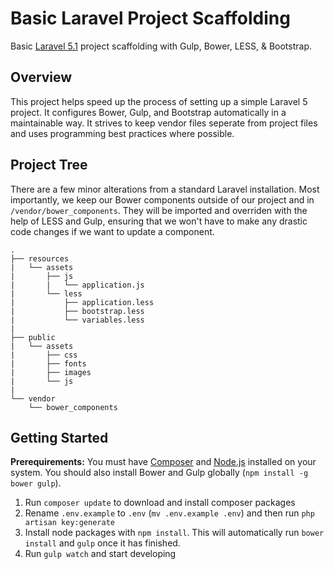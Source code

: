 # Basic Laravel Project Scaffolding
Basic [Laravel 5.1](https://github.com/laravel/laravel) project scaffolding with Gulp, Bower, LESS, &amp; Bootstrap.

## Overview
This project helps speed up the process of setting up a simple Laravel 5 project. It configures Bower, Gulp, and Bootstrap automatically in a maintainable way. It strives to keep vendor files seperate from project files and uses programming best practices where possible.

## Project Tree
There are a few minor alterations from a standard Laravel installation. Most importantly, we keep our Bower components outside of our project and in `/vendor/bower_components`. They will be imported and overriden with the help of LESS and Gulp, ensuring that we won't have to make any drastic code changes if we want to update a component.

```
.
├── resources
|   └── assets
|   	├── js
|   	|   └── application.js
|   	└── less
|       	├── application.less
|			├── bootstrap.less
|       	└── variables.less
|
├── public
|   └── assets
|       ├── css
|		├── fonts
|		├── images
|       └── js
|
└── vendor
    └── bower_components
```

## Getting Started
**Prerequirements:** You must have [Composer](https://getcomposer.org/) and [Node.js](https://nodejs.org/) installed on your system. You should also install Bower and Gulp globally (`npm install -g bower gulp`).

1. Run `composer update` to download and install composer packages
2. Rename `.env.example` to `.env` (`mv .env.example .env`) and then run `php artisan key:generate`
3. Install node packages with `npm install`. This will automatically run `bower install` and `gulp` once it has finished.
4. Run `gulp watch` and start developing